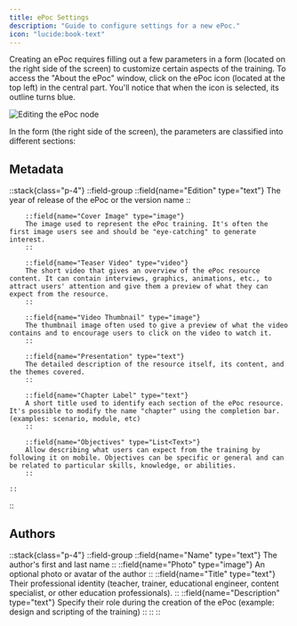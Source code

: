 ```yaml
---
title: ePoc Settings
description: "Guide to configure settings for a new ePoc."
icon: "lucide:book-text"
---
```


Creating an ePoc requires filling out a few parameters in a form (located on the right side of the screen) to customize certain aspects of the training. To access the "About the ePoc" window, click on the ePoc icon (located at the top left) in the central part. You'll notice that when the icon is selected, its outline turns blue.

![Editing the ePoc node](./images/epoc.png)

In the form (the right side of the screen), the parameters are classified into different sections:

## Metadata

::stack{class="p-4"}
    ::field-group
        ::field{name="Edition" type="text"}
        The year of release of the ePoc or the version name
        ::

        ::field{name="Cover Image" type="image"}
        The image used to represent the ePoc training. It's often the first image users see and should be "eye-catching" to generate interest.
        ::

        ::field{name="Teaser Video" type="video"}
        The short video that gives an overview of the ePoc resource content. It can contain interviews, graphics, animations, etc., to attract users' attention and give them a preview of what they can expect from the resource.
        ::

        ::field{name="Video Thumbnail" type="image"}
        The thumbnail image often used to give a preview of what the video contains and to encourage users to click on the video to watch it.
        ::

        ::field{name="Presentation" type="text"}
        The detailed description of the resource itself, its content, and the themes covered.
        ::

        ::field{name="Chapter Label" type="text"}
        A short title used to identify each section of the ePoc resource. It's possible to modify the name "chapter" using the completion bar. (examples: scenario, module, etc)
        ::

        ::field{name="Objectives" type="List<Text>"}
        Allow describing what users can expect from the training by following it on mobile. Objectives can be specific or general and can be related to particular skills, knowledge, or abilities.
        ::

    ::
::

## Authors

::stack{class="p-4"}
    ::field-group
        ::field{name="Name" type="text"}
        The author's first and last name
        ::
        ::field{name="Photo" type="image"}
        An optional photo or avatar of the author
        ::
        ::field{name="Title" type="text"}
        Their professional identity (teacher, trainer, educational engineer, content specialist, or other education professionals).
        ::
        ::field{name="Description" type="text"}
        Specify their role during the creation of the ePoc (example: design and scripting of the training)
        ::
    ::
::
